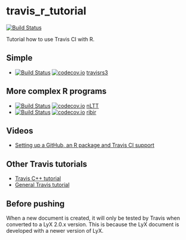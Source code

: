 # travis_r_tutorial

[![Build Status](https://travis-ci.org/richelbilderbeek/travis_r_tutorial.svg?branch=master)](https://travis-ci.org/richelbilderbeek/travis_r_tutorial)

Tutorial how to use Travis CI with R.

## Simple

 * [![Build Status](https://travis-ci.org/richelbilderbeek/travisrs3.svg?branch=master)](https://travis-ci.org/richelbilderbeek/travisrs3) [![codecov.io](https://codecov.io/github/richelbilderbeek/travisrs3/coverage.svg?branch=master)](https://codecov.io/github/richelbilderbeek/travisrs3?branch=master) [travisrs3](https://github.com/richelbilderbeek/travisrs3)

## More complex R programs

 * [![Build Status](https://travis-ci.org/richelbilderbeek/nLTT.svg?branch=master)](https://travis-ci.org/richelbilderbeek/nLTT) [![codecov.io](https://codecov.io/github/richelbilderbeek/nLTT/coverage.svg?branch=master)](https://codecov.io/github/richelbilderbeek/nLTT?branch=master) [nLTT](https://github.com/richelbilderbeek/nLTT)
 * [![Build Status](https://travis-ci.org/richelbilderbeek/ribir.svg?branch=master)](https://travis-ci.org/richelbilderbeek/ribir) [![codecov.io](https://codecov.io/github/richelbilderbeek/ribir/coverage.svg?branch=master)](https://codecov.io/github/richelbilderbeek/ribir?branch=master) [ribir](https://github.com/richelbilderbeek/ribir)

## Videos

 * [Setting up a GitHub, an R package and Travis CI support](https://www.youtube.com/watch?v=WfxmknAem5E)

## Other Travis tutorials

 * [Travis C++ tutorial](https://github.com/richelbilderbeek/travis_cpp_tutorial)
 * [General Travis tutorial](https://github.com/richelbilderbeek/travis_tutorial)

## Before pushing

When a new document is created, it will only be tested by Travis when converted to a LyX 2.0.x version.
This is because the LyX document is developed with a newer version of LyX.


